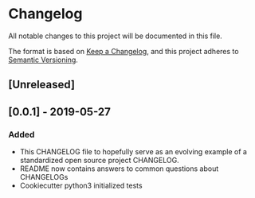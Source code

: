 # Changelog
All notable changes to this project will be documented in this file.

The format is based on [Keep a Changelog](https://keepachangelog.com/en/1.0.0/),
and this project adheres to [Semantic Versioning](https://semver.org/spec/v2.0.0.html).

## [Unreleased]

## [0.0.1] - 2019-05-27
### Added
- This CHANGELOG file to hopefully serve as an evolving example of a
  standardized open source project CHANGELOG.
- README now contains answers to common questions about CHANGELOGs
- Cookiecutter python3 initialized tests
